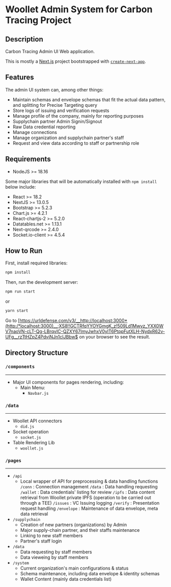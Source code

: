 # Woollet Admin System for Carbon Tracing Project

## **Description**

Carbon Tracing Admin UI Web application.

This is mostly a [Next.js](https://urldefense.com/v3/__https://nextjs.org/__;!!GCTRfqYYOYGmgK_z!509Ld1Mwvz_YXX0WV7naoVN-cLT-Qg-LBrqvIC-QZXY67ImyJwhxV0ylT6PtppFutXLH-NydxR62v-UFg__rzTtHZpZ4PdvjNJmDrByaxA$ ) project bootstrapped with [`create-next-app`](https://urldefense.com/v3/__https://github.com/vercel/next.js/tree/canary/packages/create-next-app__;!!GCTRfqYYOYGmgK_z!509Ld1Mwvz_YXX0WV7naoVN-cLT-Qg-LBrqvIC-QZXY67ImyJwhxV0ylT6PtppFutXLH-NydxR62v-UFg__rzTtHZpZ4PdvjNJnv1Reh5g$ ).

## **Features**

The admin UI system can, among other things:

-   Maintain schemas and envelope schemas that fit the actual data pattern, and splitting for Precise Targeting query
-   Store logs of issuing and verification requests
-   Manage profile of the company, mainly for reporting purposes
-   Supplychain partner Admin Signin/Signout
-   Raw Data credential reporting
-   Manage connections
-   Manage organization and supplychain partner's staff
-   Request and view data according to staff or partnership role

## **Requirements**

-   NodeJS >= 18.16

Some major libraries that will be automatically installed with `npm install` below include:

-   React >= 18.2
-   NextJS >= 13.0.5
-   Bootstrap >= 5.2.3
-   Chart.js >= 4.2.1
-   React-chartjs-2 >= 5.2.0
-   Datatables.net >= 1.13.1
-   Next-qrcode >= 2.4.0
-   Socket.io-client >= 4.5.4

## **How to Run**

First, install required libraries:

```bash
npm install
```

Then, run the development server:

```bash
npm run start
```

or

```bash
yarn start
```

Go to [https://urldefense.com/v3/__http://localhost:3000*(http:/*localhost:3000)__;XS8!!GCTRfqYYOYGmgK_z!509Ld1Mwvz_YXX0WV7naoVN-cLT-Qg-LBrqvIC-QZXY67ImyJwhxV0ylT6PtppFutXLH-NydxR62v-UFg__rzTtHZpZ4PdvjNJn1clJBbw$  on your browser to see the result.

## **Directory Structure**

### `/components`

---

-   Major UI components for pages rendering, including:
    -   Main Menu:
        -   `Navbar.js`

### `/data`

---

-   Woollet API connectors
    -   `did.js`
-   Socket operation
    -   `socket.js`
-   Table Rendering Lib
    -   `woollet.js`

### `/pages`

---

-   `/api`
    -   Local wrapper of API for preprocessing & data handling functions
        `/conn` : Connection management
        `/data` : Data handling requesting
        `/wallet` : Data credentials' listing for review
        `/ipfs` : Data content retrieval from Woollet private IPFS (operation to be carried out through a TEE)
        `/issues` : VC Issuing logging
        `/verify` : Presentation request handling
        `/envelope` : Maintenance of data envelope, meta data retrieval
-   `/supplychain`
    -   Creation of new partners (organizations) by Admin
    -   Major supply-chain partner, and their staffs maintenance
    -   Linking to new staff members
    -   Partner's staff login
-   `/data`
    -   Data requesting by staff members
    -   Data vieweing by staff members
-   `/system`
    -   Current organization's main configurations & status
    -   Schema maintenance, including data envelope & identity schemas
    -   Wallet Content (mainly data credentials list)
